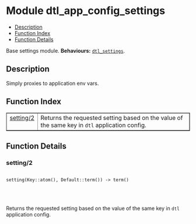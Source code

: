 

# Module dtl_app_config_settings #
* [Description](#description)
* [Function Index](#index)
* [Function Details](#functions)


Base settings module.
__Behaviours:__ [`dtl_settings`](dtl_settings.md).
<a name="description"></a>

## Description ##
Simply proxies to application env vars.<a name="index"></a>

## Function Index ##


<table width="100%" border="1" cellspacing="0" cellpadding="2" summary="function index"><tr><td valign="top"><a href="#setting-2">setting/2</a></td><td>Returns the requested setting based on the value of the same key
in <code>dtl</code> application config.</td></tr></table>


<a name="functions"></a>

## Function Details ##

<a name="setting-2"></a>

### setting/2 ###


<pre><code>
setting(Key::atom(), Default::term()) -&gt; term()
</code></pre>

<br></br>


Returns the requested setting based on the value of the same key
in `dtl` application config.
